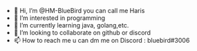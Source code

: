 - 👋 Hi, I’m @HM-BlueBird you can call me Haris
- 👀 I’m interested in programming
- 🌱 I’m currently learning java, golang,etc.
- 💞️ I’m looking to collaborate on github or discord
- 📫 How to reach me u can dm me on Discord : bluebird#3006

<!---
HM-BlueBird/HM-BlueBird is a ✨ special ✨ repository because its `README.md` (this file) appears on your GitHub profile.
You can click the Preview link to take a look at your changes.
--->
